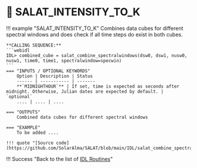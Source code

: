 # :low_brightness: SALAT_INTENSITY_TO_K

!!! example "SALAT_INTENSITY_TO_K"
	Combines data cubes for different spectral windows and does check if all time steps do exist in both cubes.
	
	**CALLING SEQUENCE:**
	```webidl
	IDL> combined_cube = salat_combine_spectralwindows(dsw0, dsw1, nusw0, nusw1, time0, time1, spectralwindow=specwin)
	```
	=== "INPUTS / OPTIONAL KEYWORDS"
		Option | Description | Status
		------ | ----------- | -------
		**`MIDNIGHTHOUR`** | If set, time is expected as seconds after midnight. Otherwise, Julian dates are expected by default. | `optional`
		.... | .... | ....
	
	=== "OUTPUTS"
		Combined data cubes for different spectral windows
		
	=== "EXAMPLE"
        To be added ....
	
	!!! quote "[Source code](https://github.com/SolarAlma/SALAT/blob/main/IDL/salat_combine_spectralwindows.pro)"

!!! Success "Back to the list of [IDL Routines](../idl.md)" 
